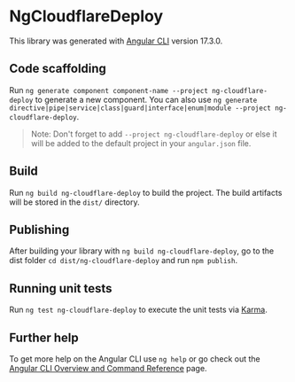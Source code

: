 # NgCloudflareDeploy

This library was generated with [Angular CLI](https://github.com/angular/angular-cli) version 17.3.0.

## Code scaffolding

Run `ng generate component component-name --project ng-cloudflare-deploy` to generate a new component. You can also use `ng generate directive|pipe|service|class|guard|interface|enum|module --project ng-cloudflare-deploy`.
> Note: Don't forget to add `--project ng-cloudflare-deploy` or else it will be added to the default project in your `angular.json` file. 

## Build

Run `ng build ng-cloudflare-deploy` to build the project. The build artifacts will be stored in the `dist/` directory.

## Publishing

After building your library with `ng build ng-cloudflare-deploy`, go to the dist folder `cd dist/ng-cloudflare-deploy` and run `npm publish`.

## Running unit tests

Run `ng test ng-cloudflare-deploy` to execute the unit tests via [Karma](https://karma-runner.github.io).

## Further help

To get more help on the Angular CLI use `ng help` or go check out the [Angular CLI Overview and Command Reference](https://angular.io/cli) page.
